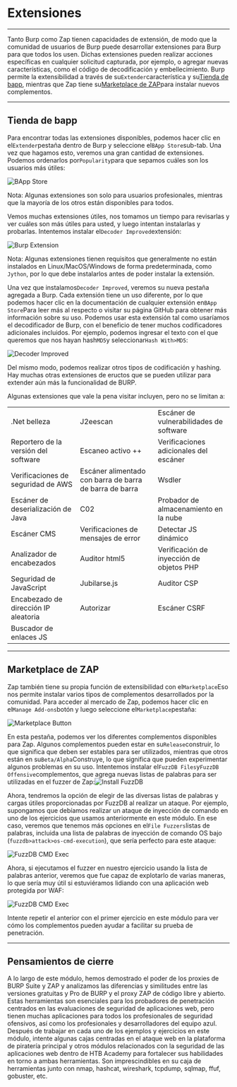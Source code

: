 # Extensiones

---

Tanto Burp como Zap tienen capacidades de extensión, de modo que la comunidad de usuarios de Burp puede desarrollar extensiones para Burp para que todos los usen. Dichas extensiones pueden realizar acciones específicas en cualquier solicitud capturada, por ejemplo, o agregar nuevas características, como el código de decodificación y embellecimiento. Burp permite la extensibilidad a través de su`Extender`característica y su[Tienda de bapp](https://portswigger.net/bappstore), mientras que Zap tiene su[Marketplace de ZAP](https://www.zaproxy.org/addons/)para instalar nuevos complementos.

---

## Tienda de bapp

Para encontrar todas las extensiones disponibles, podemos hacer clic en el`Extender`pestaña dentro de Burp y seleccione el`BApp Store`sub-tab. Una vez que hagamos esto, veremos una gran cantidad de extensiones. Podemos ordenarlos por`Popularity`para que sepamos cuáles son los usuarios más útiles:

![BApp Store](https://academy.hackthebox.com/storage/modules/110/burp_bapp_store.jpg)

Nota: Algunas extensiones son solo para usuarios profesionales, mientras que la mayoría de los otros están disponibles para todos.

Vemos muchas extensiones útiles, nos tomamos un tiempo para revisarlas y ver cuáles son más útiles para usted, y luego intentan instalarlas y probarlas. Intentemos instalar el`Decoder Improved`extensión:

![Burp Extension](https://academy.hackthebox.com/storage/modules/110/burp_extension.jpg)

Nota: Algunas extensiones tienen requisitos que generalmente no están instalados en Linux/MacOS/Windows de forma predeterminada, como `Jython`, por lo que debe instalarlos antes de poder instalar la extensión.

Una vez que instalamos`Decoder Improved`, veremos su nueva pestaña agregada a Burp. Cada extensión tiene un uso diferente, por lo que podemos hacer clic en la documentación de cualquier extensión en`BApp Store`Para leer más al respecto o visitar su página GitHub para obtener más información sobre su uso. Podemos usar esta extensión tal como usaríamos el decodificador de Burp, con el beneficio de tener muchos codificadores adicionales incluidos. Por ejemplo, podemos ingresar el texto con el que queremos que nos hayan hash`MD5`y seleccionar`Hash With>MD5`:

![Decoder Improved](https://academy.hackthebox.com/storage/modules/110/burp_extension_decoder_improved.jpg)

Del mismo modo, podemos realizar otros tipos de codificación y hashing. Hay muchas otras extensiones de eructos que se pueden utilizar para extender aún más la funcionalidad de BURP.

Algunas extensiones que vale la pena visitar incluyen, pero no se limitan a:

||||
|---|---|---|
|.Net belleza|J2eescan|Escáner de vulnerabilidades de software|
|Reportero de la versión del software|Escaneo activo ++|Verificaciones adicionales del escáner|
|Verificaciones de seguridad de AWS|Escáner alimentado con barra de barra de barra de barra|Wsdler|
|Escáner de deserialización de Java|C02|Probador de almacenamiento en la nube|
|Escáner CMS|Verificaciones de mensajes de error|Detectar JS dinámico|
|Analizador de encabezados|Auditor html5|Verificación de inyección de objetos PHP|
|Seguridad de JavaScript|Jubilarse.js|Auditor CSP|
|Encabezado de dirección IP aleatoria|Autorizar|Escáner CSRF|
|Buscador de enlaces JS|||

---

## Marketplace de ZAP

Zap también tiene su propia función de extensibilidad con el`Marketplace`Eso nos permite instalar varios tipos de complementos desarrollados por la comunidad. Para acceder al mercado de Zap, podemos hacer clic en el`Manage Add-ons`botón y luego seleccione el`Marketplace`pestaña:

![Marketplace Button](https://academy.hackthebox.com/storage/modules/110/zap_marketplace_button.jpg)

En esta pestaña, podemos ver los diferentes complementos disponibles para Zap. Algunos complementos pueden estar en su`Release`construir, lo que significa que deben ser estables para ser utilizados, mientras que otros están en su`Beta/Alpha`Construye, lo que significa que pueden experimentar algunos problemas en su uso. Intentemos instalar el`FuzzDB Files`y`FuzzDB Offensive`complementos, que agrega nuevas listas de palabras para ser utilizadas en el fuzzer de Zap:![Install FuzzDB](https://academy.hackthebox.com/storage/modules/110/zap_fuzzdb_install.jpg)

Ahora, tendremos la opción de elegir de las diversas listas de palabras y cargas útiles proporcionadas por FuzzDB al realizar un ataque. Por ejemplo, supongamos que debíamos realizar un ataque de inyección de comando en uno de los ejercicios que usamos anteriormente en este módulo. En ese caso, veremos que tenemos más opciones en el`File Fuzzers`listas de palabras, incluida una lista de palabras de inyección de comando OS bajo (`fuzzdb>attack>os-cmd-execution`), que sería perfecto para este ataque:

![FuzzDB CMD Exec](https://academy.hackthebox.com/storage/modules/110/zap_fuzzdb_cmd_exec.jpg)

Ahora, si ejecutamos el fuzzer en nuestro ejercicio usando la lista de palabras anterior, veremos que fue capaz de explotarlo de varias maneras, lo que sería muy útil si estuviéramos lidiando con una aplicación web protegida por WAF:

![FuzzDB CMD Exec](https://academy.hackthebox.com/storage/modules/110/zap_fuzzer_cmd_inj.jpg)

Intente repetir el anterior con el primer ejercicio en este módulo para ver cómo los complementos pueden ayudar a facilitar su prueba de penetración.

---

## Pensamientos de cierre

A lo largo de este módulo, hemos demostrado el poder de los proxies de BURP Suite y ZAP y analizamos las diferencias y similitudes entre las versiones gratuitas y Pro de BURP y el proxy ZAP de código libre y abierto. Estas herramientas son esenciales para los probadores de penetración centrados en las evaluaciones de seguridad de aplicaciones web, pero tienen muchas aplicaciones para todos los profesionales de seguridad ofensivos, así como los profesionales y desarrolladores del equipo azul. Después de trabajar en cada uno de los ejemplos y ejercicios en este módulo, intente algunas cajas centradas en el ataque web en la plataforma de piratería principal y otros módulos relacionados con la seguridad de las aplicaciones web dentro de HTB Academy para fortalecer sus habilidades en torno a ambas herramientas. Son imprescindibles en su caja de herramientas junto con nmap, hashcat, wireshark, tcpdump, sqlmap, ffuf, gobuster, etc.